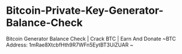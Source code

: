 # Bitcoin-Private-Key-Generator-Balance-Check
Bitcoin Generator Balance Check | Crack BTC | Earn And Donate ~BTC Address: 1mRae8XtcbfHth9R7WFn5EytBT3UiZUAR ~
